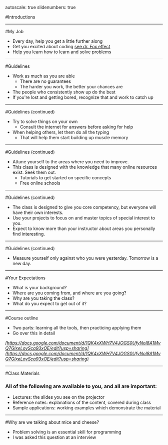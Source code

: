 autoscale: true
slidenumbers: true

#Introductions

---

#My Job
- Every day, help you get a little further along
- Get you excited about coding [see dr. Fox effect](https://en.wikipedia.org/wiki/Dr._Fox_effect)
- Help you learn how to learn and solve problems

---

#Guidelines
- Work as much as you are able
	- There are no guarantees
	- The harder you work, the better your chances are
- The people who consistently show up do the best
- If you're lost and getting bored, recognize that and work to catch up

---

#Guidelines (continued)
- Try to solve things on your own
	- Consult the internet for answers before asking for help
- When helping others, let them do all the typing
	- That will help them start building up muscle memory

---

#Guidelines (continued)
- Attune yourself to the areas where you need to improve.
- This class is designed with the knowledge that many online resources exist. Seek them out.
	- Tutorials to get started on specific concepts
	- Free online schools

---

#Guidelines (continued)
- The class is designed to give you core competency, but everyone will have their own interests.
- Use your projects to focus on and master topics of special interest to you.
- Expect to know more than your instructor about areas you personally find interesting.

---

#Guidelines (continued)
- Measure yourself only against who you were yesterday. Tomorrow is a new day.

---

#Your Expectations
- What is your background?
- Where are you coming from, and where are you going?
- Why are you taking the class?
- What do you expect to get out of it?

---

#Course outline
- Two parts: learning all the tools, then practicing applying them
- Go over this in detail

*[https://docs.google.com/document/d/1QK4xXWH7V4JOGS0UfyNol8A1MvQ7GIxeLovSca93xOE/edit?usp=sharing](https://docs.google.com/document/d/1QK4xXWH7V4JOGS0UfyNol8A1MvQ7GIxeLovSca93xOE/edit?usp=sharing)*

---

#Class Materials
### All of the following are available to you, and all are important:
- Lectures: the slides you see on the projector
- Reference notes: explanations of the content, covered during class
- Sample applications: working examples which demonstrate the material

---

#Why are we talking about mice and cheese?
- Problem solving is an essential skill for programming
- I was asked this question at an interview